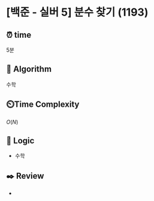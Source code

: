 # [백준 - 실버 5] 분수 찾기 (1193)
 
## ⏰  **time**

5분

## :pushpin: **Algorithm**

수학

## ⏲️**Time Complexity**

$O(N)$

## :round_pushpin: **Logic**

- 수학

## :black_nib: **Review**
- 
